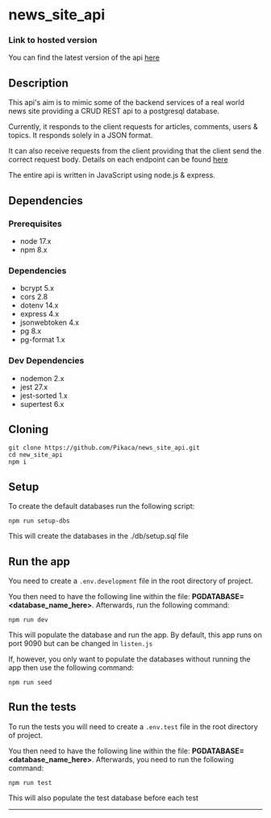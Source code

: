 # news_site_api

### Link to hosted version

You can find the latest version of the api [here](https://nodejs-api-example-5959.herokuapp.com/api)

## Description

This api's aim is to mimic some of the backend services of a real world news site providing a CRUD REST api to a postgresql database. 

Currently, it responds to the client requests for articles, comments, users & topics. It responds solely in a JSON format.

It can also receive requests from the client providing that the client send the correct request body. Details on each endpoint can be found [here](https://nodejs-api-example-5959.herokuapp.com/api)

The entire api is written in JavaScript using node.js & express. 

## Dependencies 

### Prerequisites

* node 17.x
* npm 8.x

### Dependencies

* bcrypt 5.x
* cors 2.8
* dotenv 14.x
* express 4.x
* jsonwebtoken 4.x
* pg 8.x
* pg-format 1.x

### Dev Dependencies

* nodemon 2.x
* jest 27.x
* jest-sorted 1.x
* supertest 6.x

## Cloning

    git clone https://github.com/Pikaca/news_site_api.git
    cd new_site_api
    npm i 
  
## Setup 

To create the default databases run the following script: 

    npm run setup-dbs
    
This will create the databases in the ./db/setup.sql file
   
## Run the app   

You need to create a `.env.development` file in the root directory of project. 

You then need to have the following line within the file: **PGDATABASE=<database_name_here>**. Afterwards, run the following command: 

    npm run dev
    
This will populate the database and run the app. By default, this app runs on port 9090 but can be changed in `listen.js` 

If, however, you only want to populate the databases without running the app then use the following command:

    npm run seed
    
## Run the tests 

To run the tests you will need to create a `.env.test` file in the root directory of project. 

You then need to have the following line within the file: **PGDATABASE=<database_name_here>**. Afterwards, you need to run the following command: 

    npm run test
    
This will also populate the test database before each test

---
